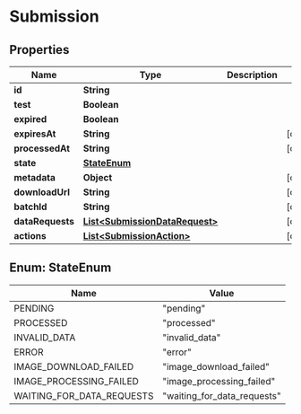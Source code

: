 
# Submission

## Properties
Name | Type | Description | Notes
------------ | ------------- | ------------- | -------------
**id** | **String** |  | 
**test** | **Boolean** |  | 
**expired** | **Boolean** |  | 
**expiresAt** | **String** |  |  [optional]
**processedAt** | **String** |  |  [optional]
**state** | [**StateEnum**](#StateEnum) |  | 
**metadata** | **Object** |  |  [optional]
**downloadUrl** | **String** |  |  [optional]
**batchId** | **String** |  |  [optional]
**dataRequests** | [**List&lt;SubmissionDataRequest&gt;**](SubmissionDataRequest.md) |  |  [optional]
**actions** | [**List&lt;SubmissionAction&gt;**](SubmissionAction.md) |  |  [optional]


<a name="StateEnum"></a>
## Enum: StateEnum
Name | Value
---- | -----
PENDING | &quot;pending&quot;
PROCESSED | &quot;processed&quot;
INVALID_DATA | &quot;invalid_data&quot;
ERROR | &quot;error&quot;
IMAGE_DOWNLOAD_FAILED | &quot;image_download_failed&quot;
IMAGE_PROCESSING_FAILED | &quot;image_processing_failed&quot;
WAITING_FOR_DATA_REQUESTS | &quot;waiting_for_data_requests&quot;



